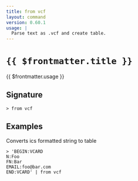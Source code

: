 ```yaml
---
title: from vcf
layout: command
version: 0.60.1
usage: |
  Parse text as .vcf and create table.
---
```


# `{{ $frontmatter.title }}`

<div style='white-space: pre-wrap;'>{{ $frontmatter.usage }}</div>

## Signature

`> from vcf `

## Examples

Converts ics formatted string to table

```shell
> 'BEGIN:VCARD
N:Foo
FN:Bar
EMAIL:foo@bar.com
END:VCARD' | from vcf
```
